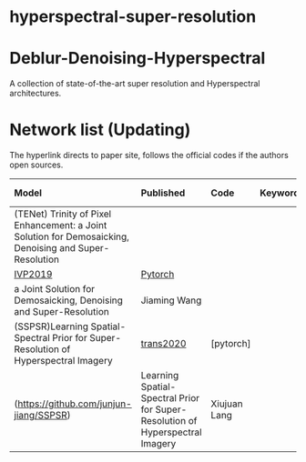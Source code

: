 # hyperspectral-super-resolution
# Deblur-Denoising-Hyperspectral
A collection of state-of-the-art super resolution and Hyperspectral architectures.

# Network list (Updating)
The hyperlink directs to paper site, follows the official codes if the authors open sources.

|Model |Published |Code|Keywords|Person liable*|
|:-----|:---------|:-----|:-------|:-------|
|(TENet) Trinity of Pixel Enhancement: a Joint Solution for Demosaicking, Denoising and Super-Resolution|
[IVP2019](https://arxiv.org/pdf/1905.02538.pdf)|[Pytorch](https://github.com/guochengqian/TENet)|
a Joint Solution for Demosaicking, Denoising and Super-Resolution | Jiaming Wang|
|(SSPSR)Learning Spatial-Spectral Prior for Super-Resolution of Hyperspectral Imagery|[trans2020](https://arxiv.org/abs/2005.08752v1)|[pytorch]
(https://github.com/junjun-jiang/SSPSR)|Learning Spatial-Spectral Prior for Super-Resolution of Hyperspectral Imagery|Xiujuan Lang|
